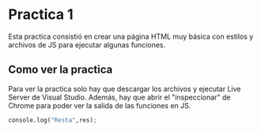 # Practica 1

Esta practica consistió en crear una página HTML muy básica con estilos y archivos de JS para ejecutar algunas funciones.

## Como ver la practica

Para ver la practica solo hay que descargar los archivos y ejecutar Live Server de Visual Studio. Además, hay que abrir el "inspeccionar" de Chrome para poder ver la salida de las funciones en JS. 

```python
console.log("Resta",res);
